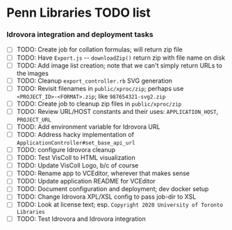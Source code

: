 # Penn Libraries TODO list

### Idrovora integration and deployment tasks

- [ ] TODO: Create job for collation formulas; will return zip file
- [ ] TODO: Have `Export.js` -- `downloadZip()` return zip with file name on disk
- [ ] TODO: Add image list creation; note that we can't simply return URLs to the images
- [ ] TODO: Cleanup `export_controller.rb` SVG generation
- [ ] TODO: Revisit filenames in `public/xproc/zip`; perhaps use 
            `<PROJECT_ID>-<FORMAT>.zip`; like `987654321-svg2.zip` 
- [ ] TODO: Create job to cleanup zip files in `public/xproc/zip`
- [ ] TODO: Review URL/HOST constants and their uses: `APPLICATION_HOST`, `PROJECT_URL`
- [ ] TOOD: Add environment variable for Idrovora URL
- [ ] TODO: Address hacky implementation of `ApplicationController#set_base_api_url`
- [ ] TODO: configure Idrovora cleanup
- [ ] TODO: Test VisColl to HTML visualization
- [ ] TODO: Update VisColl Logo, b/c of course
- [ ] TODO: Rename app to VCEditor, wherever that makes sense
- [ ] TODO: Update application README for VCEditor
- [ ] TODO: Document configuration and deployment; dev docker setup
- [ ] TODO: Change Idrovora XPL/XSL config to pass job-dir to XSL
- [ ] TODO: Look at license text; esp. `Copyright 2020 University of Toronto Libraries`
- [ ] TODO: Test Idrovora and Idrovora integration